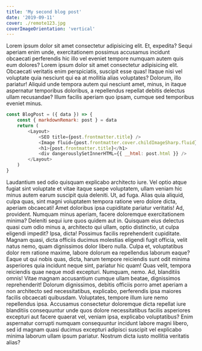 ```yaml
---
title: 'My second blog post'
date: '2019-09-11'
cover: ./remote123.jpg
coverImageOrientation: 'vertical'
---
```


Lorem ipsum dolor sit amet consectetur adipisicing elit. Et, expedita? Sequi aperiam enim unde, exercitationem possimus accusamus incidunt obcaecati perferendis hic illo vel eveniet tempore numquam autem quis eum dolores?
Lorem ipsum dolor sit amet consectetur adipisicing elit. Obcaecati veritatis enim perspiciatis, suscipit esse quas! Itaque nisi vel voluptate quia nesciunt qui ea at mollitia alias voluptates? Dolorum, illo pariatur!
Aliquid unde tempora autem qui nesciunt amet, minus, in itaque aspernatur temporibus doloribus, a repellendus repellat debitis delectus ullam recusandae? Illum facilis aperiam quo ipsam, cumque sed temporibus eveniet minus.

```javascript
const BlogPost = ({ data }) => {
    const { markdownRemark: post } = data
    return (
        <Layout>
            <SEO title={post.frontmatter.title} />
            <Image fluid={post.frontmatter.cover.childImageSharp.fluid} alt={post.frontmatter.title} />
            <h1>{post.frontmatter.title}</h1>
            <div dangerouslySetInnerHTML={{ __html: post.html }} />
        </Layout>
    )
}
```

Laudantium sed odio quisquam explicabo architecto iure. Vel optio atque fugiat sint voluptate et vitae itaque saepe voluptatem, ullam veniam hic minus autem earum suscipit quia deleniti. Ut, ad fuga.
Alias quia aliquid, culpa quas, sint magni voluptatem tempora ratione vero dolore dicta, aperiam obcaecati! Amet doloribus ipsa cupiditate pariatur veritatis! Ad, provident. Numquam minus aperiam, facere doloremque exercitationem minima?
Deleniti sequi iure quos quidem aut in. Quisquam eius delectus quasi cum odio minus a, architecto qui ullam, optio distinctio, ut culpa eligendi impedit? Ipsa, dicta! Possimus facilis reprehenderit cupiditate.
Magnam quasi, dicta officiis ducimus molestias eligendi fugit officia, velit natus nemo, quam dignissimos dolor libero nulla. Culpa et, voluptatibus dolor rem ratione maxime, labore dolorum ea repellendus laborum eaque?
Eaque ut qui nobis quas, dicta, harum tempore reiciendis sunt odit minima asperiores quia incidunt neque sint, pariatur hic quam! Quas velit, tempora reiciendis quae neque modi excepturi. Numquam, nemo.
Ad, blanditiis omnis! Vitae magnam accusantium cumque ullam beatae, dignissimos reprehenderit! Dolorum dignissimos, debitis officiis porro amet aperiam a non architecto sed necessitatibus, explicabo, perferendis ipsa maiores facilis obcaecati quibusdam.
Voluptates, tempore illum iure nemo repellendus ipsa. Accusamus consectetur doloremque dicta repellat iure blanditiis consequuntur unde quos dolore necessitatibus facilis asperiores excepturi aut facere quaerat vel, veniam ipsa, explicabo voluptatibus?
Enim aspernatur corrupti numquam consequuntur incidunt labore magni libero, sed id magnam quasi ducimus excepturi adipisci suscipit vel explicabo minima laborum ullam ipsum pariatur. Nostrum dicta iusto mollitia veritatis alias?
